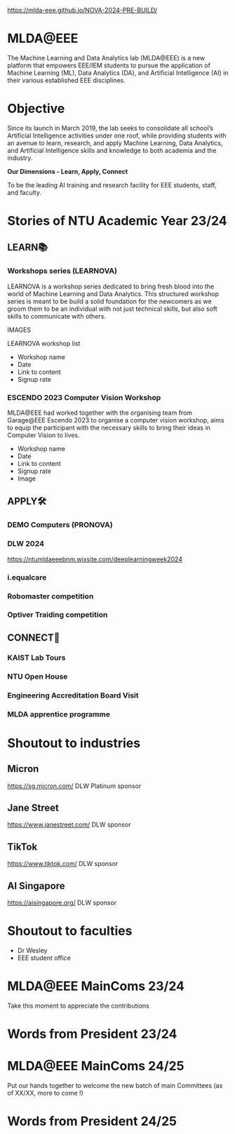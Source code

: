 https://mlda-eee.github.io/NOVA-2024-PRE-BUILD/
# MLDA@EEE
The Machine Learning and Data Analytics lab (MLDA@EEE) is a new platform that empowers EEE/IEM students to pursue the application of Machine Learning (ML), Data Analytics (DA), and Artificial Intelligence (AI) in their various established EEE disciplines. 

# Objective
Since its launch in March 2019, the lab seeks to consolidate all school’s Artificial Intelligence activities under one roof, while providing students with an avenue to learn, research, and apply Machine Learning, Data Analytics, and Artificial Intelligence skills and knowledge to both academia and the industry. 

**Our Dimensions - Learn, Apply, Connect**  

To be the leading AI training and research facility for EEE students, staff, and faculty.

# Stories of NTU Academic Year 23/24
## LEARN📚
### Workshops series (LEARNOVA)
LEARNOVA is a workshop series dedicated to bring fresh blood into the world of Machine Learning and Data Analytics. This structured workshop series is meant to be build a solid foundation for the newcomers as we groom them to be an individual with not just technical skills, but also soft skills to communicate with others. 

IMAGES

LEARNOVA workshop list
* Workshop name
* Date
* Link to content
* Signup rate

### ESCENDO 2023 Computer Vision Workshop
MLDA@EEE had worked together with the organising team from Garage@EEE Escendo 2023 to organise a computer vision workshop, aims to equip the participant with the necessary skills to bring their ideas in Computer Vision to lives. 
* Workshop name
* Date
* Link to content
* Signup rate
* Image

## APPLY🛠️
### DEMO Computers (PRONOVA)
### DLW 2024
https://ntumldaeeebnm.wixsite.com/deeplearningweek2024

### i.equalcare 
### Robomaster competition 
### Optiver Traiding competition

## CONNECT🔗
### KAIST Lab Tours
### NTU Open House
### Engineering Accreditation Board Visit
### MLDA apprentice programme

# Shoutout to industries
## Micron
https://sg.micron.com/
DLW Platinum sponsor

## Jane Street
https://www.janestreet.com/
DLW sponsor

## TikTok
https://www.tiktok.com/
DLW sponsor

## AI Singapore 
https://aisingapore.org/
DLW sponsor

# Shoutout to faculties
* Dr Wesley
* EEE student office

# MLDA@EEE MainComs 23/24
Take this moment to appreciate the contributions

# Words from President 23/24

# MLDA@EEE MainComs 24/25
Put our hands together to welcome the new batch of main Committees (as of XX/XX, more to come !)

# Words from President 24/25
